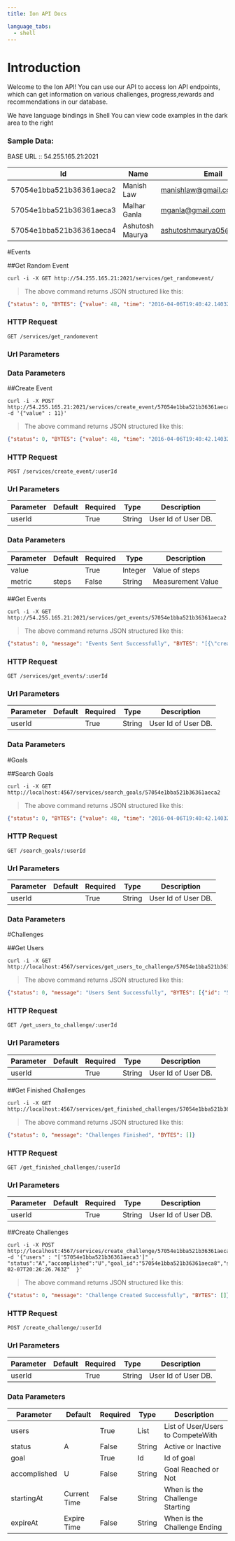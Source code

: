 ```yaml
---
title: Ion API Docs

language_tabs:
  - shell
---
```


# Introduction

Welcome to the Ion API! You can use our API to access Ion API endpoints, which can get information on various challenges, progress,rewards and recommendations in our database.

We have language bindings in Shell You can view code examples in the dark area to the right

### Sample Data:

BASE URL :: 54.255.165.21:2021

Id | Name | Email
---| -----| -------
57054e1bba521b36361aeca2 | Manish Law | manishlaw@gmail.com
57054e1bba521b36361aeca3 | Malhar Ganla | mganla@gmail.com
57054e1bba521b36361aeca4 | Ashutosh Maurya | ashutoshmaurya05@gmail.com

#Events

##Get Random Event

```shell
curl -i -X GET http://54.255.165.21:2021/services/get_randomevent/
```

> The above command returns JSON structured like this:

```json
{"status": 0, "BYTES": {"value": 48, "time": "2016-04-06T19:40:42.140321"}}
```

### HTTP Request

`GET /services/get_randomevent`

### Url Parameters

### Data Parameters


##Create Event

```shell
curl -i -X POST http://54.255.165.21:2021/services/create_event/57054e1bba521b36361aeca2 -d '{"value" : 11}'
```

> The above command returns JSON structured like this:

```json
{"status": 0, "BYTES": {"value": 48, "time": "2016-04-06T19:40:42.140321"}}
```

### HTTP Request

`POST /services/create_event/:userId`

### Url Parameters
Parameter | Default | Required | Type | Description
--------- | ------- | -------- | ---- | -----------
userId |  | True | String | User Id of User DB. 

### Data Parameters
Parameter | Default | Required | Type | Description
--------- | ------- | -------- | ---- | -----------
value |  | True | Integer | Value of steps 
metric | steps  | False | String | Measurement Value

##Get Events

```shell
curl -i -X GET http://54.255.165.21:2021/services/get_events/57054e1bba521b36361aeca2
```

> The above command returns JSON structured like this:

```json
{"status": 0, "message": "Events Sent Successfully", "BYTES": "[{\"created_on\": {\"$date\": 1459986752771}, \"value\": 11}]"}
```

### HTTP Request

`GET /services/get_events/:userId`

### Url Parameters
Parameter | Default | Required | Type | Description
--------- | ------- | -------- | ---- | -----------
userId |  | True | String | User Id of User DB. 

### Data Parameters



#Goals


##Search Goals

```shell
curl -i -X GET http://localhost:4567/services/search_goals/57054e1bba521b36361aeca2
```

> The above command returns JSON structured like this:

```json
{"status": 0, "BYTES": {"value": 48, "time": "2016-04-06T19:40:42.140321"}}
```

### HTTP Request

`GET /search_goals/:userId`

### Url Parameters
Parameter | Default | Required | Type | Description
--------- | ------- | -------- | ---- | -----------
userId |  | True | String | User Id of User DB.

### Data Parameters



#Challenges

##Get Users

```shell
curl -i -X GET http://localhost:4567/services/get_users_to_challenge/57054e1bba521b36361aeca2
```

> The above command returns JSON structured like this:

```json
{"status": 0, "message": "Users Sent Successfully", "BYTES": [{"id": "57054e1bba521b36361aeca2", "email": "mganla@gmail.com"}, {"id": "57054e1bba521b36361aeca3", "email": "manishlaw@gmail.com"}, {"id": "57054e1bba521b36361aeca1", "email": "public@gmail.com"}]}
```

### HTTP Request

`GET /get_users_to_challenge/:userId`

### Url Parameters
Parameter | Default | Required | Type | Description
--------- | ------- | -------- | ---- | -----------
userId |  | True | String | User Id of User DB.


##Get Finished Challenges

```shell
curl -i -X GET http://localhost:4567/services/get_finished_challenges/57054e1bba521b36361aeca2
```

> The above command returns JSON structured like this:

```json
{"status": 0, "message": "Challenges Finished", "BYTES": []}
```

### HTTP Request

`GET /get_finished_challenges/:userId`

### Url Parameters
Parameter | Default | Required | Type | Description
--------- | ------- | -------- | ---- | -----------
userId |  | True | String | User Id of User DB.


##Create Challenges

```shell
curl -i -X POST http://localhost:4567/services/create_challenge/57054e1bba521b36361aeca2 -d '{"users" : "['57054e1bba521b36361aeca3']" , "status":"A","accomplished":"U","goal_id":"57054e1bba521b36361aeca8","startingAt":"2016-02-07T20:26:26.763Z"  }'
```

> The above command returns JSON structured like this:

```json
{"status": 0, "message": "Challenge Created Successfully", "BYTES": []}
```

### HTTP Request

`POST /create_challenge/:userId`

### Url Parameters
Parameter | Default | Required | Type | Description
--------- | ------- | -------- | ---- | -----------
userId |  | True | String | User Id of User DB.


### Data Parameters
Parameter | Default | Required | Type | Description
--------- | ------- | -------- | ---- | -----------
users |  | True | List | List of User/Users to CompeteWith
status | A  | False | String | Active or Inactive
goal |  | True | Id | Id of goal
accomplished| U  | False | String | Goal Reached or Not
startingAt| Current Time  | False | String | When is the Challenge Starting
expireAt| Expire Time  | False | String | When is the Challenge Ending
